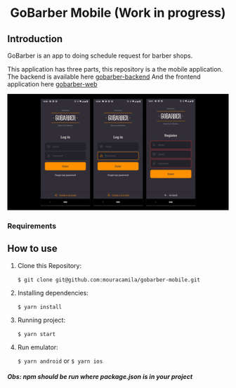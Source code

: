 <h1 align="center">
   GoBarber Mobile (Work in progress)
</h1>

## Introduction

GoBarber is an app to doing schedule request for barber shops.

This application has three parts, this repository is a the mobile application.
The backend is available here [gobarber-backend](https://github.com/mouracamila/node-typescript-project)
And the frontend application here [gobarber-web](https://github.com/mouracamila/gobarber-web)

<p align="center">
  <img
    alt="GoBarberApp"
    title="#GoBarberApp"
    src="screensImg.png"
    width="800px"
  />

### Requirements

## How to use

1. Clone this Repository:

   `$ git clone git@github.com:mouracamila/gobarber-mobile.git`

2. Installing dependencies:

   `$ yarn install`

3. Running project:

   `$ yarn start`

4. Run emulator:

   `$ yarn android` or `$ yarn ios`

##### Obs: **npm** should be run where **package.json** is in your project
